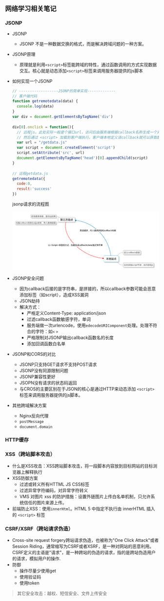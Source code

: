 ## 网络学习相关笔记
### JSONP
- JSONP
  - JSONP 不是一种数据交换的格式，而是解决跨域问题的一种方案。
- JSONP原理
  - 原理就是利用`<script>`标签能跨域的特性，通过函数调用的方式实现数据交互。核心就是动态添加`<script>`标签来调用服务器提供的js脚本
- 如何实现一个JSONP
  ```js
  // ------------------JSONP的简单实现-------------
  // 客户端代码
  function getremotedata(data) {
    console.log(data)
  }
  var div = document.getElementsByTagName('div')

  div[0].onclick = function(){
    // 远程js。此处实际一般是个接口url，访问后由服务端根据callback名称生成一个对回调函数的调用，传入查询结果，
    // 然后通过 <script> 加载到客户端执行。客户端本地定义该callback就可以获取数据了
    var url = "/getdata.js"
    var script = document.createElement('script')
    script.setAttribute('src', url)
    document.getElementsByTagName('head')[0].appendChild(script)
  }

  // 远程getdata.js
  getremotedata({
    code:0,
    result:'success'
  })
  ```
  jsonp请求的流程图

  ![](https://github.com/MSLight2/web-developer-learning-plan/blob/master/notes/img/jsonp.png)
- JSONP安全问题
  - 因为callback后接的是字符串，是拼接的，所以callback参数可能会恶意添加标签（如script），造成XSS漏洞
  - JSON劫持
  - 解决方式：
    - 严格定义Content-Type: application/json
    - 过滤callback函数敏感字符，单词
    - 服务端做一次urlencode，使用`edecodeURIComponent`处理。处理不符合的字符：如`<` `>`
    - 严格限制对JSONP输出callback函数名的长度
    - 添加回调函数白名单
- JSONP和CORS的对比
  - JSONP只支持GET请求不支持POST请求
  - JSONP没有同源限制问题
  - JSONP兼容性更好
  - JSOPN没有请求的状态码返回
  - 与CROS的主要区别在于JSON的核心是通过HTTP来动态添加 `<script>` 标签来调用服务器提供的js脚本。
- 其他跨域解决方案
  - Nginx反向代理
  - `postMessage`
  - `document.domain`
### HTTP缓存
### XSS（跨站脚本攻击）
- 什么是XSS攻击：XSS跨站脚本攻击，将一段脚本内容放到目标网站的目标浏览器上解释执行
- XSS防御方案
  - 过滤或转义所有HTTML JS CSS标签
  - 过滤异常字符编码，对异常字符转义
  - VMS 对图片 xss 的防护措施：设置外链图片上传白名单机制，只允许系统信任的图片来源上传。
- 前端防止XSS：使用`innerHtml`。HTML 5 中指定不执行由 innerHTML 插入的 `<script>` 标签
### CSRF/XSRF（跨站请求伪造）
- Cross-site request forgery跨站请求伪造，也被称为"One Click Attack"或者Session Riding，通常缩写为CSRF或者XSRF，是一种对网站的恶意利用。CSRF定义的主语是"请求"，是一种跨站的伪造的请求，指的是跨站伪造用户的请求，模拟用户的操作.
- 防御
  - 操作尽量少使用get
  - 使用验证码
  - 使用token

> 其它安全攻击：越权、短信安全、文件上传安全